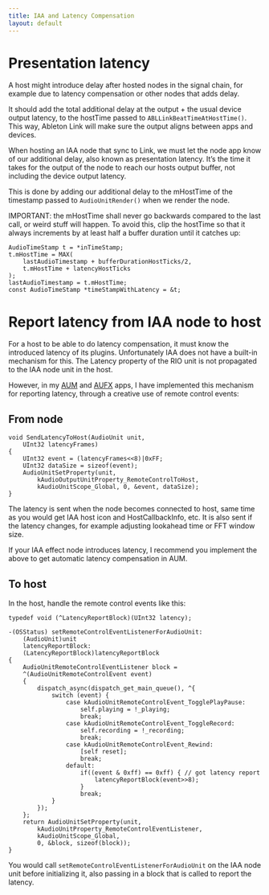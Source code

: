 ```yaml
---
title: IAA and Latency Compensation
layout: default
---
```


# Presentation latency

A host might introduce delay after hosted nodes in the signal chain, for example due to latency compensation or other nodes that adds delay.

It should add the total additional delay at the output + the usual device output latency, to the hostTime passed to `ABLLinkBeatTimeAtHostTime()`. This way, Ableton Link will make sure the output aligns between apps and devices.

When hosting an IAA node that sync to Link, we must let the node app know of our additional delay, also known as presentation latency. It’s the time it takes for the output of the node to reach our hosts output buffer, not including the device output latency.

This is done by adding our additional delay to the mHostTime of the timestamp passed to `AudioUnitRender()` when we render the node.

IMPORTANT: the mHostTime shall never go backwards compared to the last call, or weird stuff will happen. To avoid this, clip the hostTime so that it always increments by at least half a buffer duration until it catches up:

```objc
AudioTimeStamp t = *inTimeStamp;
t.mHostTime = MAX(
    lastAudioTimestamp + bufferDurationHostTicks/2,
    t.mHostTime + latencyHostTicks
);
lastAudioTimestamp = t.mHostTime;
const AudioTimeStamp *timeStampWithLatency = &t;
```

# Report latency from IAA node to host

For a host to be able to do latency compensation, it must know the introduced latency of its plugins.
Unfortunately IAA does not have a built-in mechanism for this. The Latency property of the RIO unit is not propagated to the IAA node unit in the host.

However, in my [AUM](http://kymatica.com/aum) and [AUFX](http://kymatica.com/aufx) apps, I have implemented this mechanism for reporting latency, through a creative use of remote control events:

## From node

```objc
void SendLatencyToHost(AudioUnit unit,
    UInt32 latencyFrames)
{
    UInt32 event = (latencyFrames<<8)|0xFF;
    UInt32 dataSize = sizeof(event);
    AudioUnitSetProperty(unit, 
        kAudioOutputUnitProperty_RemoteControlToHost,
        kAudioUnitScope_Global, 0, &event, dataSize);
}
```

The latency is sent when the node becomes connected to host, same time as you would get IAA host icon and HostCallbackInfo, etc.
It is also sent if the latency changes, for example adjusting lookahead time or FFT window size.

If your IAA effect node introduces latency, I recommend you implement the above to get automatic latency compensation in AUM.

## To host

In the host, handle the remote control events like this:

```obj-c
typedef void (^LatencyReportBlock)(UInt32 latency);

-(OSStatus) setRemoteControlEventListenerForAudioUnit:
    (AudioUnit)unit
    latencyReportBlock:
    (LatencyReportBlock)latencyReportBlock
{
    AudioUnitRemoteControlEventListener block = 
    ^(AudioUnitRemoteControlEvent event)
    {
        dispatch_async(dispatch_get_main_queue(), ^{
            switch (event) {
                case kAudioUnitRemoteControlEvent_TogglePlayPause:
                    self.playing = !_playing;
                    break;
                case kAudioUnitRemoteControlEvent_ToggleRecord:
                    self.recording = !_recording;
                    break;
                case kAudioUnitRemoteControlEvent_Rewind:
                    [self reset];
                    break;
                default:
                    if((event & 0xff) == 0xff) { // got latency report
                        latencyReportBlock(event>>8);
                    }
                    break;
            }
        });
    };
    return AudioUnitSetProperty(unit,
        kAudioUnitProperty_RemoteControlEventListener,
        kAudioUnitScope_Global,
        0, &block, sizeof(block));
}
```

You would call `setRemoteControlEventListenerForAudioUnit` on the IAA node unit before initializing it, also passing in a block that is called to report the latency.
